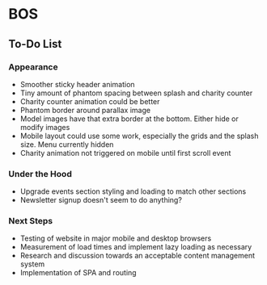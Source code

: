 # BOS

## To-Do List

### Appearance
+ Smoother sticky header animation
+ Tiny amount of phantom spacing between splash and charity counter
+ Charity counter animation could be better
+ Phantom border around parallax image
+ Model images have that extra border at the bottom. Either hide or modify images
+ Mobile layout could use some work, especially the grids and the splash size. Menu currently hidden
+ Charity animation not triggered on mobile until first scroll event

### Under the Hood
+ Upgrade events section styling and loading to match other sections
+ Newsletter signup doesn't seem to do anything?

### Next Steps
+ Testing of website in major mobile and desktop browsers
+ Measurement of load times and implement lazy loading as necessary
+ Research and discussion towards an acceptable content management system
+ Implementation of SPA and routing